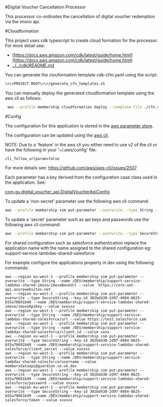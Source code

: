 #Digital Voucher Cancellation Processor

This processor co-ordinates the cancellation of digital voucher redemption via the imovo api. 

#Cloudformation

This project uses cdk typescript to create cloud formation for the processor. For more detail see:

* [https://docs.aws.amazon.com/cdk/latest/guide/home.html](https://docs.aws.amazon.com/cdk/latest/guide/home.html)
* [../../cdk/README.md](../../cdk/README.md)

You can generate the clouformation template cdk-cfm.yaml using the script:

```bash
\<\<PROJECT ROOT\>\>/generate_cfn_templates.sh
```

You can manually deploy the generated cloudformation template using the aws cli as follows:

```bash
 aws --profile membership cloudformation deploy --template-file ./cfn.yaml --stack-name membership-DEV-digital-voucher-cancellation-processor --parameter-overrides Stage=DEV --capabilities CAPABILITY_IAM
```

#Config

The configuration for this application is stored in the [aws parameter store](https://docs.aws.amazon.com/systems-manager/latest/userguide/systems-manager-parameter-store.html).

The configuration can be updated using the [aws cli](https://docs.aws.amazon.com/cli/latest/userguide/install-cliv2.html). 

NOTE: Due to a 'feature' in the aws cli you either need to use v2 of the cli or have the following in your '~/.aws/config' file:

```
cli_follow_urlparam=false
``` 

For more details see: https://github.com/aws/aws-cli/issues/2507

Each parameter has a key derived from the configuration case class used in the application. See:

[com.gu.digital_voucher_api.DigitalVoucherApiConfig](src/main/scala/com/gu/digital_voucher_api/ConfigLoader.scala)

To update a 'non-secret' parameter use the following aws cli command:

```bash
aws --profile membership ssm put-parameter --overwrite --type String --name /<stage>/membership-<stage>-digital-voucher-cancellation-processor/digital-voucher-cancellation-processor-<stage>/<parameter key> --value <parameter value>
```

To update a 'secret' parameter such as api keys and passwords use the following aws cli command:

```bash
aws --profile membership ssm put-parameter --overwrite --type SecureString --key-id 302bd430-2d97-4984-8625-b55a70691b49 --name /<stage>/membership-<stage>-digital-voucher-cancellation-processor/digital-voucher-cancellation-processor-<stage>/<parameter key> --value <parameter value>
```

For shared configuration such as salesforce authentication replace the application name with the name assigned to the
shared configuration eg: support-service-lambdas-shared-salesforce

For example configure the applications property in dev using the following commands:
```$bash
aws --region eu-west-1 --profile membership ssm put-parameter --overwrite --type String --name /DEV/membership/support-service-lambdas-shared-imovo/imovoBaseUrl --value  https://core-uat-api.azurewebsites.net
aws --region eu-west-1 --profile membership ssm put-parameter --overwrite --type SecureString --key-id 302bd430-2d97-4984-8625-b55a70691b49 --name /DEV/membership/support-service-lambdas-shared-imovo/imovoApiKey --value xxxxxx
aws --region eu-west-1 --profile membership ssm put-parameter --overwrite --type String --name /DEV/membership/support-service-lambdas-shared-salesforce/url --value https://test.salesforce.com
aws --region eu-west-1 --profile membership ssm put-parameter --overwrite --type String --name /DEV/membership/support-service-lambdas-shared-salesforce/client_id --value xxxx
aws --region eu-west-1 --profile membership ssm put-parameter --overwrite --type SecureString --key-id 302bd430-2d97-4984-8625-b55a70691b49 --name /DEV/membership/support-service-lambdas-shared-salesforce/client_secret --value xxxxxx
aws --region eu-west-1 --profile membership ssm put-parameter --overwrite --type String --name /DEV/membership/support-service-lambdas-shared-salesforce/username --value membersdataapi@guardian.co.uk.dev
aws --region eu-west-1 --profile membership ssm put-parameter --overwrite --type SecureString --key-id 302bd430-2d97-4984-8625-b55a70691b49 --name /DEV/membership/support-service-lambdas-shared-salesforce/password --value xxxxxx
aws --region eu-west-1 --profile membership ssm put-parameter --overwrite --type SecureString --key-id 302bd430-2d97-4984-8625-b55a70691b49 --name /DEV/membership/support-service-lambdas-shared-salesforce/token --value xxxxxx
```